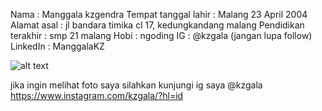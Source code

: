 Nama : Manggala kzgendra 
Tempat tanggal lahir : Malang 23 April 2004 
Alamat asal : jl bandara timika cl 17, kedungkandang malang 
Pendidikan terakhir : smp 21 malang 
Hobi : ngoding 
IG : @kzgala (jangan lupa follow) 
LinkedIn : ManggalaKZ


![alt text](file:///C:/Users/MANGGALA/Pictures/fotokudewe/IMG_5616.JPGManggalaKZ/perkenalan/IMG_5616.JPG)

jika ingin melihat foto saya silahkan kunjungi ig saya @kzgala
https://www.instagram.com/kzgala/?hl=id
